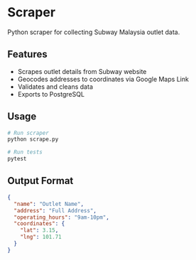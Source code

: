 # Scraper

Python scraper for collecting Subway Malaysia outlet data.

## Features

- Scrapes outlet details from Subway website
- Geocodes addresses to coordinates via Google Maps Link 
- Validates and cleans data
- Exports to PostgreSQL

## Usage

```bash
# Run scraper
python scrape.py

# Run tests
pytest
```

## Output Format

```json
{
  "name": "Outlet Name",
  "address": "Full Address",
  "operating_hours": "9am-10pm",
  "coordinates": {
    "lat": 3.15,
    "lng": 101.71
  }
}
```
